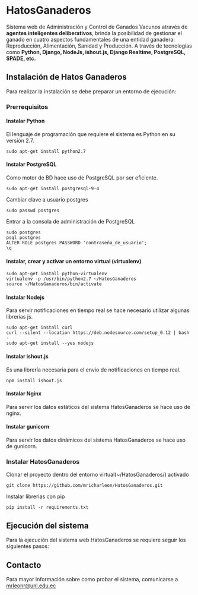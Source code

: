 # HatosGanaderos #
Sistema web de Administración y Control de Ganados Vacunos através de **agentes inteligentes deliberativos**, brinda la posibilidad de gestionar el ganado en cuatro aspectos fundamentales de una entidad ganadera: Reproducción, Alimentación, Sanidad y Producción. A través de tecnologías como **Python, Django, NodeJs, ishout.js, Django Realtime, PostgreSQL, SPADE, etc.** 

## Instalación de Hatos Ganaderos ##
Para realizar la instalación se debe preparar un entorno de ejecución:

### Prerrequisitos ###

#### Instalar Python ####
El lenguaje de programación que requiere el sistema es Python en su versión 2.7.

    sudo apt-get install python2.7

#### Instalar PostgreSQL ####
Como motor de BD hace uso de PostgreSQL por ser eficiente.

    sudo apt-get install postgresql-9-4

Cambiar clave a usuario postgres

    sudo passwd postgres

Entrar a la consola de administración de PostgreSQL

    sudo postgres
    psql postgres
    ALTER ROLE postgres PASSWORD 'contraseña_de_usuario';
    \q

#### Instalar, crear y activar un entorno virtual (virtualenv) ####

    sudo apt-get install python-virtualenv
    virtualenv -p /usr/bin/python2.7 ~/HatosGanaderos
    source ~/HatosGanaderos/bin/activate

#### Instalar Nodejs ####
Para servir notificaciones en tiempo real se hace necesario utilizar algunas librerías js.

    sudo apt-get install curl
    curl --silent --location https://deb.nodesource.com/setup_0.12 | bash -
    sudo apt-get install --yes nodejs

#### Instalar ishout.js ####
Es una librería necesaria para el envio de notificaciones en tiempo real.

    npm install ishout.js

#### Instalar Nginx ####
Para servir los datos estáticos del sistema HatosGanaderos se hace uso de nginx.

#### Instalar gunicorn ####
Para servir los datos dinámicos del sistema HatosGanaderos se hace uso de gunicorn.

### Instalar HatosGanaderos ###
	
Clonar el proyecto dentro del entorno virtual(~/HatosGanaderos/) activado

    git clone https://github.com/mricharleon/HatosGanaderos.git

Instalar librerias con pip

    pip install -r requirements.txt

## Ejecución del sistema  ##
Para la ejecución del sistema web HatosGanaderos se requiere seguir los siguientes pasos:



## Contacto ##

Para mayor información sobre como probar el sistema, comunicarse a mrleonr@unl.edu.ec
